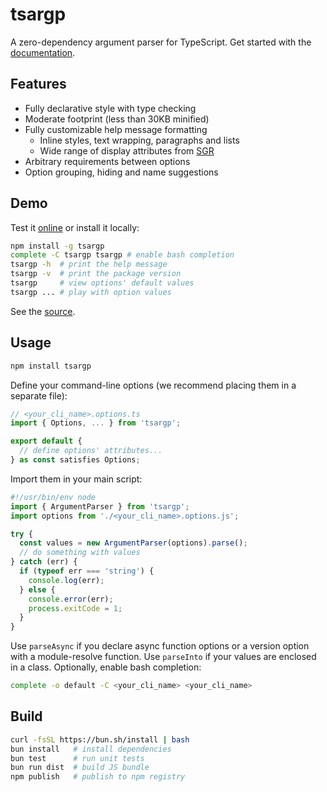 # tsargp

A zero-dependency argument parser for TypeScript. Get started with the [documentation](https://trulysimple.dev/tsargp/docs).

## Features

- Fully declarative style with type checking
- Moderate footprint (less than 30KB minified)
- Fully customizable help message formatting
  - Inline styles, text wrapping, paragraphs and lists
  - Wide range of display attributes from [SGR]
- Arbitrary requirements between options
- Option grouping, hiding and name suggestions

## Demo

Test it [online](https://trulysimple.dev/tsargp/demo) or install it locally:

```sh
npm install -g tsargp
complete -C tsargp tsargp # enable bash completion
tsargp -h  # print the help message
tsargp -v  # print the package version
tsargp     # view options' default values
tsargp ... # play with option values
```

See the [source](examples/demo.options.ts).

## Usage

```sh
npm install tsargp
```

Define your command-line options (we recommend placing them in a separate file):

```ts
// <your_cli_name>.options.ts
import { Options, ... } from 'tsargp';

export default {
  // define options' attributes...
} as const satisfies Options;
```

Import them in your main script:

```ts
#!/usr/bin/env node
import { ArgumentParser } from 'tsargp';
import options from './<your_cli_name>.options.js';

try {
  const values = new ArgumentParser(options).parse();
  // do something with values
} catch (err) {
  if (typeof err === 'string') {
    console.log(err);
  } else {
    console.error(err);
    process.exitCode = 1;
  }
}
```

Use `parseAsync` if you declare async function options or a version option with a module-resolve function.
Use `parseInto` if your values are enclosed in a class.
Optionally, enable bash completion:

```sh
complete -o default -C <your_cli_name> <your_cli_name>
```

## Build

```sh
curl -fsSL https://bun.sh/install | bash
bun install   # install dependencies
bun test      # run unit tests
bun run dist  # build JS bundle
npm publish   # publish to npm registry
```

[SGR]: https://www.wikiwand.com/en/ANSI_escape_code#SGR_(Select_Graphic_Rendition)_parameters
